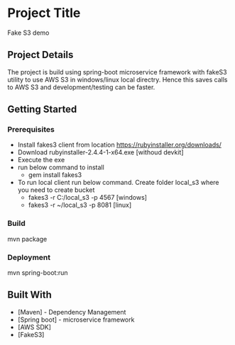 # Project Title

Fake S3 demo

## Project Details

The project is build using spring-boot microservice framework with fakeS3 utility to use AWS S3 in windows/linux local directry.
Hence this saves calls to AWS S3 and development/testing can be faster.

## Getting Started

### Prerequisites

- Install fakes3 client from location https://rubyinstaller.org/downloads/
- Download rubyinstaller-2.4.4-1-x64.exe [withoud devkit]
- Execute the exe
- run below command to install
	- gem install fakes3
- To run local client run below command. Create folder local_s3 where you need to create bucket	
	- fakes3 -r C:/local_s3 -p 4567 [windows]
	- fakes3 -r ~/local_s3 -p 8081 [linux]
	
### Build
mvn package

### Deployment
mvn spring-boot:run

## Built With

* [Maven] - Dependency Management
* [Spring boot] - microservice framework
* [AWS SDK]
* [FakeS3]
